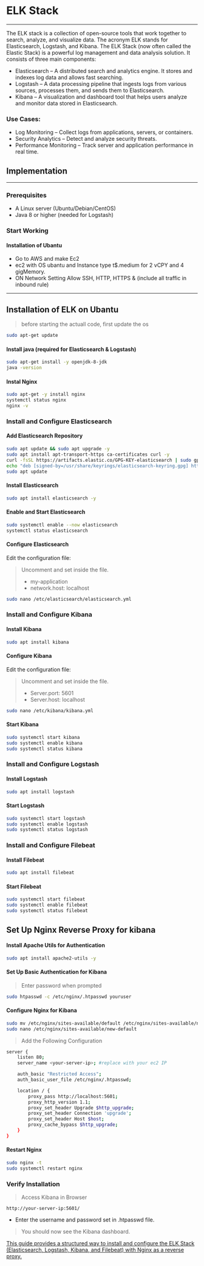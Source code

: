 # ELK Stack 

___


The ELK stack is a collection of open-source tools that work together to search, analyze, and visualize data. The acronym ELK stands for Elasticsearch, Logstash, and Kibana. 
The ELK Stack (now often called the Elastic Stack) is a powerful log management and data analysis solution. It consists of three main components:

- Elasticsearch – A distributed search and analytics engine. It stores and indexes log data and allows fast searching.
- Logstash – A data processing pipeline that ingests logs from various sources, processes them, and sends them to Elasticsearch.
- Kibana – A visualization and dashboard tool that helps users analyze and monitor data stored in Elasticsearch.

### Use Cases:
- Log Monitoring – Collect logs from applications, servers, or containers.
- Security Analytics – Detect and analyze security threats.
- Performance Monitoring – Track server and application performance in real time.


## Implementation
-----

###  Prerequisites
- A Linux server (Ubuntu/Debian/CentOS)
- Java 8 or higher (needed for Logstash)


### Start Working

#### Installation of Ubantu
- Go to AWS and make Ec2
- ec2 with  OS ubantu and Instance type t$.medium for 2 vCPY and 4 gigMemory.
- ON Network Setting Allow SSH, HTTP, HTTPS & (include all traffic in inbound rule)

----
## Installation of ELK on Ubantu
> before starting the actuall code, first update the os 

 ```bash 
 sudo apt-get update
 ```

#### Install java (required for Elasticsearch & Logstash)

```bash
sudo apt-get install -y openjdk-8-jdk
java -version
```

#### Instal Nginx

```bash
sudo apt-get -y install nginx
systemctl status nginx
nginx -v
```

### Install and Configure Elasticsearch

#### Add Elasticsearch Repository
```bash
sudo apt update && sudo apt upgrade -y
sudo apt install apt-transport-https ca-certificates curl -y
curl -fsSL https://artifacts.elastic.co/GPG-KEY-elasticsearch | sudo gpg --dearmor -o /usr/share/keyrings/elasticsearch-keyring.gpg
echo "deb [signed-by=/usr/share/keyrings/elasticsearch-keyring.gpg] https://artifacts.elastic.co/packages/8.x/apt stable main" | sudo tee /etc/apt/sources.list.d/elastic-8.x.list
sudo apt update
```
#### Install Elasticsearch
```bash
sudo apt install elasticsearch -y
```

#### Enable and Start Elasticsearch
```bash
sudo systemctl enable --now elasticsearch
systemctl status elasticsearch
```

#### Configure Elasticsearch
Edit the configuration file:
>Uncomment and set inside the file.
> - my-application
> - network.host: localhost

```bash
sudo nano /etc/elasticsearch/elasticsearch.yml
```
### Install and Configure Kibana

#### Install Kibana

```bash
sudo apt install kibana
```

#### Configure Kibana
Edit the configuration file:
>Uncomment and set inside the file.
> - Server.port: 5601
> - Server.host: localhost
```bash
sudo nano /etc/kibana/kibana.yml
```
#### Start Kibana

```bash
sudo systemctl start kibana
sudo systemctl enable kibana
sudo systemctl status kibana
```

### Install and Configure Logstash
#### Install Logstash
```bash
sudo apt install logstash
```
#### Start Logstash
```bash
sudo systemctl start logstash
sudo systemctl enable logstash
sudo systemctl status logstash
```

### Install and Configure Filebeat

#### Install Filebeat

```bash
sudo apt install filebeat
```
#### Start Filebeat

```bash
sudo systemctl start filebeat
sudo systemctl enable filebeat
sudo systemctl status filebeat
```


## Set Up Nginx Reverse Proxy for kibana
#### Install Apache Utils for Authentication
```bash
sudo apt install apache2-utils -y
```

#### Set Up Basic Authentication for Kibana
> Enter password when prompted
```bash
sudo htpasswd -c /etc/nginx/.htpasswd youruser
```
#### Configure Nginx for Kibana

```bash
sudo mv /etc/nginx/sites-available/default /etc/nginx/sites-available/new-default
sudo nano /etc/nginx/sites-available/new-default
```
> Add the Following Configuration
```bash
server {
    listen 80;
    server_name <your-server-ip>; #replace with your ec2 IP

    auth_basic "Restricted Access";
    auth_basic_user_file /etc/nginx/.htpasswd;

    location / {
        proxy_pass http://localhost:5601;
        proxy_http_version 1.1;
        proxy_set_header Upgrade $http_upgrade;
        proxy_set_header Connection 'upgrade';
        proxy_set_header Host $host;
        proxy_cache_bypass $http_upgrade;
    }
}
```

#### Restart Nginx
```bash
sudo nginx -t
sudo systemctl restart nginx
```

### Verify Installation
> Access Kibana in Browser

`http://your-server-ip:5601/`
- Enter the username and password set in .htpasswd file.

> You should now see the Kibana dashboard.



<ins> This guide provides a structured way to install and configure the ELK Stack (Elasticsearch, Logstash, Kibana, and Filebeat) with Nginx as a reverse proxy.</ins>
